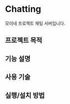 # Chatting
모이네 프로젝트 채팅 서버입니다.

## 프로젝트 목적
<!--
프로젝트에 대해 간단하게 설명하는 내용을 포함하는 것이 좋다.

이 프로젝트는 무엇을 위한 것인가
어떤 문제를 해결할 수 있는가
왜 이 프로젝트가 유용한가
어떤 사람들이 이 프로젝트를 사용하면 좋은가
이 프로젝트는 어떻게 작동하는가
-->


## 기능 설명

<!--
## 결과 화면
-->

## 사용 기술
<!-- 기술 스택 -->


## 실행/설치 방법
<!--
프로젝트를 설치, 사용하기 위해 필요한 전제조건이 있는가
어떻게 설치, 사용, 테스트하는가
설치 가이드 문서는 어디에 있는가
-->

<!--
## 저작권/라이선스

어떤 라이선스로 배포되는가?
상세한 라이선스 정보는 어디에서 확인할 수 있는가
프로젝트를 사용함에 있어 제약 조건이 있는가(특허, 상업적 사용)
-->

<!--
## 외부 리소스 정보

프로젝트 내에 포함된 외부의 코드나 리소스의 정보
각각의 출처 및 배포 라이선스는 무엇인가
-->

<!--
## 이슈사항
버그 등-->


